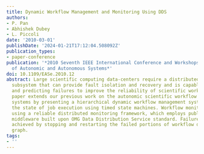 ```yaml
---
title: Dynamic Workflow Management and Monitoring Using DDS
authors:
- P. Pan
- Abhishek Dubey
- L. Piccoli
date: '2010-03-01'
publishDate: '2024-01-21T17:12:04.508092Z'
publication_types:
- paper-conference
publication: '*2010 Seventh IEEE International Conference and Workshops on Engineering
  of Autonomic and Autonomous Systems*'
doi: 10.1109/EASe.2010.12
abstract: Large scientific computing data-centers require a distributed dependability
  subsystem that can provide fault isolation and recovery and is capable of learning
  and predicting failures to improve the reliability of scientific workflows. This
  paper extends our previous work on the autonomic scientific workflow management
  systems by presenting a hierarchical dynamic workflow management system that tracks
  the state of job execution using timed state machines. Workflow monitoring is achieved
  using a reliable distributed monitoring framework, which employs publish-subscribe
  middleware built upon OMG Data Distribution Service standard. Failure recovery is
  achieved by stopping and restarting the failed portions of workflow directed acyclic
  graph.
tags:
- ''
---
```

